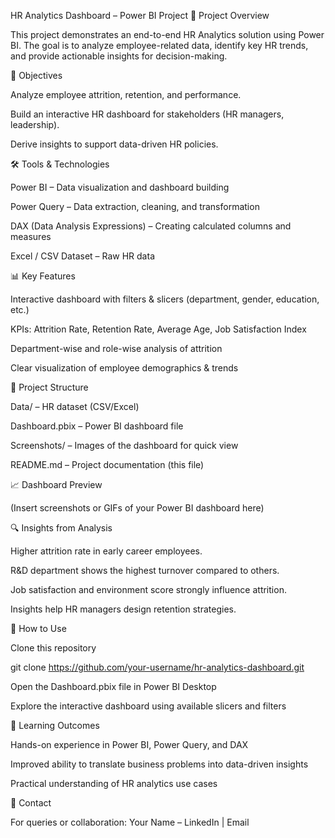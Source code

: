 HR Analytics Dashboard – Power BI Project
📌 Project Overview

This project demonstrates an end-to-end HR Analytics solution using Power BI. The goal is to analyze employee-related data, identify key HR trends, and provide actionable insights for decision-making.

🎯 Objectives

Analyze employee attrition, retention, and performance.

Build an interactive HR dashboard for stakeholders (HR managers, leadership).

Derive insights to support data-driven HR policies.

🛠️ Tools & Technologies

Power BI – Data visualization and dashboard building

Power Query – Data extraction, cleaning, and transformation

DAX (Data Analysis Expressions) – Creating calculated columns and measures

Excel / CSV Dataset – Raw HR data

📊 Key Features

Interactive dashboard with filters & slicers (department, gender, education, etc.)

KPIs: Attrition Rate, Retention Rate, Average Age, Job Satisfaction Index

Department-wise and role-wise analysis of attrition

Clear visualization of employee demographics & trends

📂 Project Structure

Data/ – HR dataset (CSV/Excel)

Dashboard.pbix – Power BI dashboard file

Screenshots/ – Images of the dashboard for quick view

README.md – Project documentation (this file)

📈 Dashboard Preview

(Insert screenshots or GIFs of your Power BI dashboard here)

🔍 Insights from Analysis

Higher attrition rate in early career employees.

R&D department shows the highest turnover compared to others.

Job satisfaction and environment score strongly influence attrition.

Insights help HR managers design retention strategies.

🚀 How to Use

Clone this repository

git clone https://github.com/your-username/hr-analytics-dashboard.git


Open the Dashboard.pbix file in Power BI Desktop

Explore the interactive dashboard using available slicers and filters

📌 Learning Outcomes

Hands-on experience in Power BI, Power Query, and DAX

Improved ability to translate business problems into data-driven insights

Practical understanding of HR analytics use cases

📧 Contact

For queries or collaboration:
Your Name – LinkedIn
 | Email
